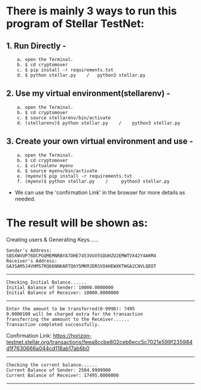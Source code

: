 # There is mainly 3 ways to run this program of Stellar TestNet:

## 1. Run Directly -
		a. open the Terminal.
		b. $ cd cryptomover
		c. $ pip install -r requirements.txt
		d. $ python stellar.py 	  /	  python3 stellar.py

## 2. Use my virtual environment(stellarenv) -
		a. open the Terminal.
		b. $ cd cryptomover
		c. $ source stellarenv/bin/activate
		d. (stellarenv)$ python stellar.py    /	   python3 stellar.py

## 3. Create your own virtual environment and use -
		a. open the Terminal.
		b. $ cd cryptomover
		c. $ virtualenv myenv
		d. $ source myenv/bin/activate
		e. (myenv)$ pip install -r requirements.txt
		f. (myenv)$ python stellar.py    /	   python3 stellar.py

* We can use the 'confirmation Link' in the browser for more details as needed.


# The result will be shown as:

Creating users & Generating Keys......

	Sender's Address: SB5XWVUP76DCPGQMEMNRBYA7OHE7453VUV5SDUHZU2EMWTVX42Y4AKM4
	Receiver's Address: GA3SAM5J4VHMS7RQ66NNKARTQ6Y5MKMJDRSVO4HEWXKTWGA2CNVLQEOT

------------------------------------------------------------------------------

	Checking Initial Balance......
	Initial Balance of Sender: 10000.0000000
	Initial Balance of Receiver: 10000.0000000

------------------------------------------------------------------------------

	Enter the amount to be transferred(0-9998): 7495
	0.0000100 will be charged extra for the transaction
	Transferring the ammount to the Receiver......
	Transaction completed successfully.

Confirmation Link: https://horizon-testnet.stellar.org/transactions/feea8ccbe802ceb6ecc5c7021e599f235984d1f7630666a044cd118ab17ab6b0

------------------------------------------------------------------------------

	Checking the current balance......
	Current Balance of Sender: 2504.9999900
	Current Balance of Receiver: 17495.0000000

------------------------------------------------------------------------------